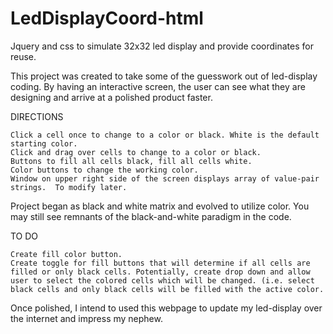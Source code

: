 # LedDisplayCoord-html
Jquery and css to simulate 32x32 led display and provide coordinates for reuse.

This project was created to take some of the guesswork out of led-display coding.  By having an interactive screen, the user can see what they are designing and arrive at a polished product faster.

DIRECTIONS
```
Click a cell once to change to a color or black. White is the default starting color.
Click and drag over cells to change to a color or black.
Buttons to fill all cells black, fill all cells white.
Color buttons to change the working color.  
Window on upper right side of the screen displays array of value-pair strings.  To modify later.
```

Project began as black and white matrix and evolved to utilize color.  You may still see remnants of the black-and-white paradigm in the code.

TO DO
```
Create fill color button.
Create toggle for fill buttons that will determine if all cells are filled or only black cells. Potentially, create drop down and allow user to select the colored cells which will be changed. (i.e. select black cells and only black cells will be filled with the active color.
```

Once polished, I intend to used this webpage to update my led-display over the internet and impress my nephew.
